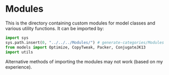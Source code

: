 # Modules

This is the directory containing custom modules for model classes and various utility functions. It can be imported by:

```python
import sys
sys.path.insert(0, "../../../Modules/") # generate-categories/Modules
from models import Optimize, CopyTweak, Packer, ConjugateJK13
import utils
```

Alternative methods of importing the modules may not work (based on my experience).